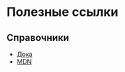 # Полезные ссылки

## Справочники

* [Дока](https://doka.guide/)
* [MDN](https://developer.mozilla.org/ru/)
